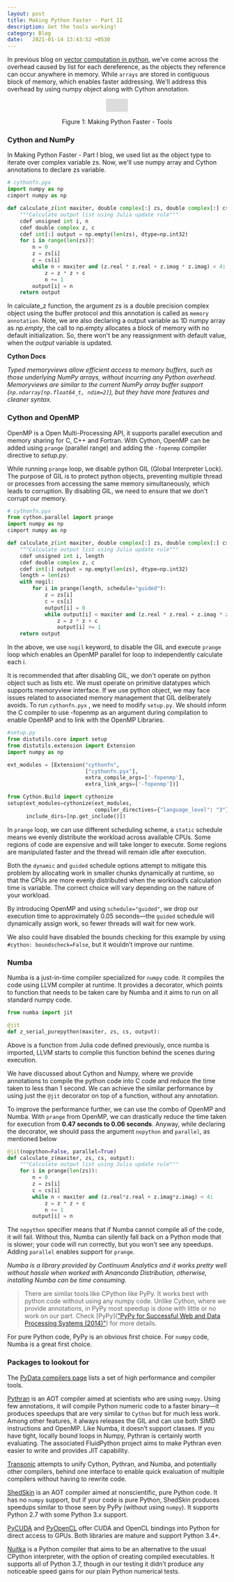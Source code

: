 ```yaml
---
layout: post
title: Making Python Faster - Part II
description: Get the tools working!
category: Blog
date:   2021-01-14 13:43:52 +0530
---
```

In previous blog on [vector computation in python](https://mayurji.github.io/blog/2021/01/10/vector-matrix-I), we've come across the overhead caused by list for each dereference, as the objects they reference can occur anywhere in memory. While  `arrays` are stored in contiguous block of memory, which enables faster addressing. We'll address this overhead by using numpy object along with Cython annotation.


<center>
<img src="{{site.url}}/assets/images/PythonFaster/fasterPython(1).png" class="post-body" style="zoom: 5%; background-color:#DCDCDC;" width="1000" height="600"/><br>
<p>Figure 1: Making Python Faster - Tools</p>
</center>

### Cython and NumPy

In Making Python Faster - Part I blog, we used list as the object type to iterate over complex variable zs. Now, we'll use numpy array and Cython annotations to declare zs variable. 

```python
# cythonfn.pyx
import numpy as np
cimport numpy as np

def calculate_z(int maxiter, double complex[:] zs, double complex[:] cs):
    """Calculate output list using Julia update rule"""
    cdef unsigned int i, n
    cdef double complex z, c
    cdef int[:] output = np.empty(len(zs), dtype=np.int32)
    for i in range(len(zs)):
        n = 0
        z = zs[i]
        c = cs[i]
        while n < maxiter and (z.real * z.real + z.imag * z.imag) < 4:
            z = z * z + c
            n += 1
        output[i] = n
    return output
```

In calculate_z function, the argument zs is a double precision complex object using the buffer protocol and this annotation is called as `memory annotation`. Note, we are also declaring a output variable as 1D numpy array as *np.empty*, the call to np.empty allocates a block of memory with no default initialization. So, there won't be any reassignment with default value, when the *output* variable is updated.

**Cython Docs**

*Typed memoryviews allow efficient access to memory buffers, such as those underlying NumPy arrays, without incurring any Python overhead. Memoryviews are similar to the current NumPy array buffer support (`np.ndarray[np.float64_t, ndim=2]`), but they have more features and cleaner syntax.*

### Cython and OpenMP

OpenMP is a Open Multi-Processing API, it supports parallel execution and memory sharing for C, C++ and Fortran. With Cython, OpenMP can be added using `prange` (parallel range) and adding the `-fopenmp` compiler directive to *setup.py*. 

While running `prange` loop, we disable python GIL (Global Interpreter Lock). The purpose of GIL is to protect python objects, preventing multiple thread or processes from accessing the same memory simultaneously, which leads to corruption. By disabling GIL, we need to ensure that we don't corrupt our memory.

```python
# cythonfn.pyx
from cython.parallel import prange
import numpy as np
cimport numpy as np

def calculate_z(int maxiter, double complex[:] zs, double complex[:] cs):
    """Calculate output list using Julia update rule"""
    cdef unsigned int i, length
    cdef double complex z, c
    cdef int[:] output = np.empty(len(zs), dtype=np.int32)
    length = len(zs)
    with nogil:
        for i in prange(length, schedule="guided"):
            z = zs[i]
            c = cs[i]
            output[i] = 0
            while output[i] < maxiter and (z.real * z.real + z.imag * z.imag) < 4:
                z = z * z + c
                output[i] += 1
    return output
```

In the above, we use `nogil` keyword, to disable the GIL and execute `prange` loop which enables an OpenMP parallel for loop to independently calculate each i.

It is recommended that after disabling GIL, we don't operate on python object such as lists etc. We must operate on primitive datatypes which supports memoryview interface. If we use python object, we may face issues related to associated memory management that GIL deliberately avoids. To run `cythonfn.pyx` , we need to modify `setup.py`. We should inform the C compiler to use -fopenmp as an argument during compilation to enable OpenMP and to link with the OpenMP Libraries.

```python
#setup.py
from distutils.core import setup
from distutils.extension import Extension
import numpy as np

ext_modules = [Extension("cythonfn",
                         ["cythonfn.pyx"],
                         extra_compile_args=['-fopenmp'],
                         extra_link_args=['-fopenmp'])]

from Cython.Build import cythonize
setup(ext_modules=cythonize(ext_modules,
                            compiler_directives={"language_level": "3"},),
      include_dirs=[np.get_include()])
```

In `prange` loop, we can use different scheduling scheme, a `static` schedule means we evenly distribute the workload across available CPUs. Some regions of code are expensive and will take longer to execute. Some regions are manipulated faster and the thread will remain idle after execution.

Both the `dynamic` and `guided` schedule options attempt to mitigate this problem by allocating work in smaller chunks dynamically at runtime, so that the CPUs are more evenly distributed when the workload’s calculation time is variable. The correct choice will vary depending on the nature of your workload.

By introducing OpenMP and using `schedule="guided"`, we drop our execution time to approximately 0.05 seconds—the `guided` schedule will dynamically assign work, so fewer threads will wait for new work.

We also could have disabled the bounds checking for this example by using `#cython: boundscheck=False`, but it wouldn’t improve our runtime.

### Numba

Numba is a just-in-time compiler specialized for `numpy` code. It compiles the code using LLVM compiler at runtime. It provides a decorator, which points to function that needs to be taken care by Numba and it aims to run on all standard numpy code.

```python
from numba import jit

@jit
def z_serial_purepython(maxiter, zs, cs, output):
```
Above is a function from Julia code defined previously, once numba is imported, LLVM starts to complie this function behind the scenes during execution.

We have discussed about Cython and Numpy, where we provide annotations to compile the python code into C code and reduce the time taken to less than 1 second. We can achieve the similar performance by using just the `@jit` decorator on top of a function, without any annotation.

To improve the performance further, we can use the combo of OpenMP and Numba. With `prange` from OpenMP, we can drastically reduce the time taken for execution from **0.47 seconds to 0.06 seconds**. Anyway, while declaring the decorator, we should pass the argument `nopython` and `parallel`, as mentioned below

```python
@jit(nopython=False, parallel=True)
def calculate_z(maxiter, zs, cs, output):
    """Calculate output list using Julia update rule"""
    for i in prange(len(zs)):
        n = 0
        z = zs[i]
        c = cs[i]
        while n < maxiter and (z.real*z.real + z.imag*z.imag) < 4:
            z = z * z + c
            n += 1
        output[i] = n
```

The `nopython` specifier means that if Numba cannot compile all of the code, it will fail. Without this, Numba can silently fall back on a Python mode that is slower; your code will run correctly, but you won’t see any speedups. Adding `parallel` enables support for `prange`.

*Numba is a library provided by Continuum Analytics and it works pretty well without hassle when worked with Ananconda Distribution, otherwise, installing Numba can be time consuming*.

> There are similar tools like CPython like PyPy. It works best with python code without using any numpy code. Unlike Cython, where we provide annotations, in PyPy most speedup is done with little or no work on our part. Check [PyPy](["PyPy for Successful Web and Data Processing Systems (2014)"](https://calibre-internal.invalid/OEBPS/ch12.html#lessons-from-field-marko)) for more details.

For pure Python code, PyPy is an obvious first choice. For `numpy` code, Numba is a great first choice.

### Packages to lookout for

The [PyData compilers page](http://compilers.pydata.org) lists a set of high performance and compiler tools.

[Pythran](https://oreil.ly/Zi4r5) is an AOT compiler aimed at scientists who are using `numpy`. Using few annotations, it will compile Python numeric code to a faster binary—it produces speedups that are very similar to `Cython` but for much less work. Among other features, it always releases the GIL and can use both SIMD instructions and OpenMP. Like Numba, it doesn’t support classes. If you have tight, locally bound loops in Numpy, Pythran is certainly worth evaluating. The associated FluidPython project aims to make Pythran even easier to write and provides JIT capability.

[Transonic](https://oreil.ly/tT4Sf) attempts to unify Cython, Pythran, and Numba, and potentially other compilers, behind one interface to enable quick evaluation of multiple compilers without having to rewrite code.

[ShedSkin](https://oreil.ly/BePH-) is an AOT compiler aimed at nonscientific, pure Python code. It has no `numpy` support, but if your code is pure Python, ShedSkin produces speedups similar to those seen by PyPy (without using `numpy`). It supports Python 2.7 with some Python 3.*x* support.

[PyCUDA](https://oreil.ly/Lg4H3) and [PyOpenCL](https://oreil.ly/8e3OA) offer CUDA and OpenCL bindings into Python for direct access to GPUs. Both libraries are mature and support Python 3.4+.

[Nuitka](https://oreil.ly/dLPEw) is a Python compiler that aims to be an alternative to the usual CPython interpreter, with the option of creating compiled executables. It supports all of Python 3.7, though in our testing it didn’t produce any noticeable speed gains for our plain Python numerical tests.
